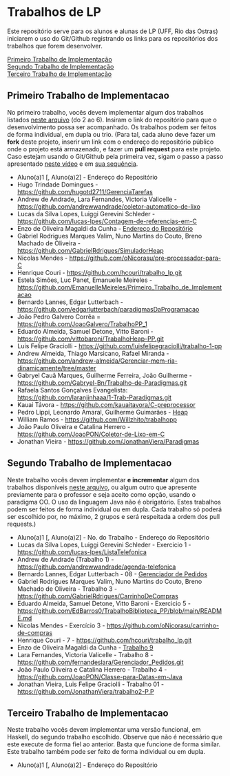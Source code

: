 # Trabalhos de LP

Este repositório serve para os alunos e alunas de LP (UFF, Rio das Ostras) iniciarem o uso do Git/Github registrando os links para os repositórios dos trabalhos que forem desenvolver.

[Primeiro Trabalho de Implementação](#primeiro-trabalho-de-implementacao)\
[Segundo Trabalho de Implementação](#segundo-trabalho-de-implementacao)\
[Terceiro Trabalho de Implementação](#terceiro-trabalho-de-implementacao)


## Primeiro Trabalho de Implementacao

No primeiro trabalho, vocês devem implementar algum dos trabalhos listados [neste arquivo](http://www2.ic.uff.br/~bazilio/cursos/pp/material/Trabalhos.pdf) (do 2 ao 6). Insiram o link do repositório para que o desenvolvimento possa ser acompanhado. Os trabalhos podem ser feitos de forma individual, em dupla ou trio. (Para tal, cada aluno deve fazer um **fork** deste projeto, inserir um link com o endereço do repositório público onde o projeto está armazenado, e fazer um **pull request** para este projeto. Caso estejam usando o Git/Github pela primeira vez, sigam o passo a passo apresentado [neste vídeo](https://www.youtube.com/watch?v=RP5L4mAtxto) e em [sua sequência](https://www.youtube.com/watch?v=GrnAygK1zsA).

- Aluno(a)1 [, Aluno(a)2] - Endereço do Repositório
- Hugo Trindade Domingues - https://github.com/hugotd2711/GerenciaTarefas
- Andrew de Andrade, Lara Fernandes, Victoria Valicelle - https://github.com/andrewwandrade/coletor-automatico-de-lixo
- Lucas da Silva Lopes, Luiggi Gerevini Schleder - https://github.com/lucas-lpes/Contagem-de-referencias-em-C
- Enzo de Oliveira Magaldi da Cunha - [Endereço do Repositório](https://github.com/EnzoMagaldi/Contador_de_Referencias)
- Gabriel Rodrigues Marques Valim, Nuno Martins do Couto, Breno Machado de Oliveira - https://github.com/GabrielRdrigues/SimuladorHeap
- Nicolas Mendes - https://github.com/oNicorasu/pre-processador-para-C
- Henrique Couri - https://github.com/hcouri/trabalho_lp.git
- Estela Simões, Luc Panet, Emanuelle Meireles - https://github.com/EmanuelleMeireles/Primeiro_Trabalho_de_Implementacao
- Bernardo Lannes, Edgar Lutterbach - https://github.com/edgarlutterbach/paradigmasDaProgramacao
- João Pedro Galvero Corrêa = https://github.com/JoaoGalvero/TrabalhoPP_1
- Eduardo Almeida, Samuel Detone, Vitto Baroni - https://github.com/vittobaroni/TrabalhoHeap-PP.git
- Luis Felipe Graciolli - https://github.com/luisfelipegraciolli/trabalho-1-pp
- Andrew Almeida, Thiago Marsicano, Rafael Miranda - https://github.com/andrew-almeida/Gerenciar-mem-ria-dinamicamente/tree/master
- Gabryel Cauã Marques, Guilherme Ferreira, João Guilherme - https://github.com/Gabryel-Bn/Trabalho-de-Paradigmas.git
- Rafaela Santos Gonçalves Evangelista: https://github.com/laranjinhaaa/1-Trab-Paradigmas.git
- Kauai Távora - https://github.com/kauaitavora/C-preprocessor
- Pedro Lippi, Leonardo Amaral, Guilherme Guimarães - [Heap](https://github.com/PedroLippi/ParadigmaHeap.git)
- William Ramos - https://github.com/Willzhito/trabalhopp
- João Paulo Oliveira e Catalina Herrero - https://github.com/JoaoPON/Coletor-de-Lixo-em-C
- Jonathan Vieira - https://github.com/JonathanViera/Paradigmas

## Segundo Trabalho de Implementacao

Neste trabalho vocês devem implementar **e incrementar** algum dos trabalhos disponíveis [neste arquivo](http://www2.ic.uff.br/~bazilio/cursos/pp/material/ListaExerciciosProgOO.pdf), ou algum outro que apresente previamente para o professor e seja aceito como opção, usando o paradigma OO. O uso da linguagem Java não é obrigatório. Estes trabalhos podem ser feitos de forma individual ou em dupla. Cada trabalho só poderá ser escolhido por, no máximo, 2 grupos e será respeitada a ordem dos pull requests.)

- Aluno(a)1 [, Aluno(a)2] - No. do Trabalho - Endereço do Repositório
- Lucas da Silva Lopes, Luiggi Gerevini Schleder - Exercicio 1 - https://github.com/lucas-lpes/ListaTelefonica
- Andrew de Andrade (Trabalho 1) - https://github.com/andrewwandrade/agenda-telefonica
- Bernardo Lannes, Edgar Lutterbach - 08 - [Gerenciador de Pedidos](https://github.com/BernardoLannes/Gerenciador-de-Pedidos)
- Gabriel Rodrigues Marques Valim, Nuno Martins do Couto, Breno Machado de Oliveira - Trabalho 3 - https://github.com/GabrielRdrigues/CarrinhoDeCompras
- Eduardo Almeida, Samuel Detone, Vitto Baroni - Exercicio 5 - https://github.com/EdBarros0/TrabalhoBiblioteca_PP/blob/main/README.md
- Nicolas Mendes - Exercício 3 - https://github.com/oNicorasu/carrinho-de-compras
- Henrique Couri - 7 - https://github.com/hcouri/trabalho_lp.git
- Enzo de Oliveira Magaldi da Cunha - [Trabalho 9](https://github.com/EnzoMagaldi/Exercicio_9)
- Lara Fernandes, Victoria Valicelle - Trabalho 8 - https://github.com/fernandeslara/Gerenciador_Pedidos.git
- João Paulo Oliveira e Catalina Herrero - Trabalho 4 - https://github.com/JoaoPON/Classe-para-Datas-em-Java
- Jonathan Vieira, Luis Felipe Graciolli - Trabalho 01 - https://github.com/JonathanViera/trabalho2-P.P

## Terceiro Trabalho de Implementacao

Neste trabalho vocês devem implementar uma versão funcional, em Haskell, do segundo trabalho escolhido. Observe que não é necessário que este execute de forma fiel ao anterior. Basta que funcione de forma similar. Este trabalho também pode ser feito de forma individual ou em dupla.

- Aluno(a)1 [, Aluno(a)2] - Endereço do Repositório

